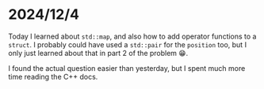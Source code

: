 # 2024/12/4

Today I learned about `std::map`, and also how to add operator functions to a `struct`. I probably could have used a `std::pair` for the `position` too, but I only just learned about that in part 2 of the problem :grin:.

I found the actual question easier than yesterday, but I spent much more time reading the C++ docs.
